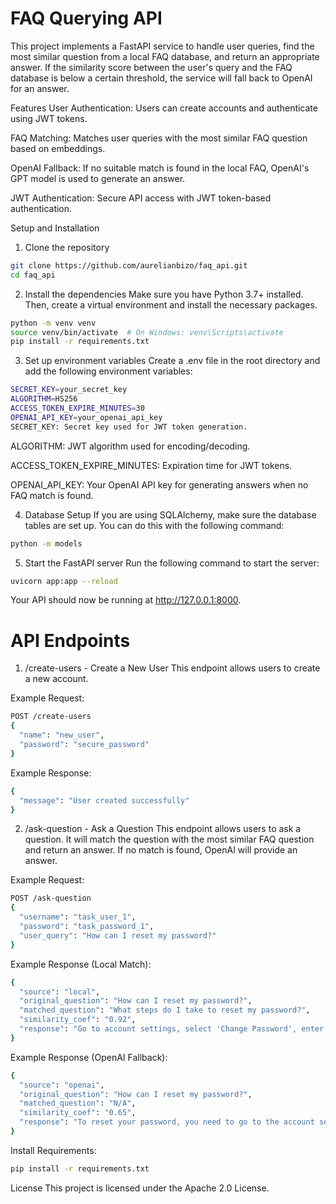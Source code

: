 # FAQ Querying API
This project implements a FastAPI service to handle user queries, find the most similar question from a local FAQ database, and return an appropriate answer. If the similarity score between the user's query and the FAQ database is below a certain threshold, the service will fall back to OpenAI for an answer.

Features
User Authentication: Users can create accounts and authenticate using JWT tokens.

FAQ Matching: Matches user queries with the most similar FAQ question based on embeddings.

OpenAI Fallback: If no suitable match is found in the local FAQ, OpenAI's GPT model is used to generate an answer.

JWT Authentication: Secure API access with JWT token-based authentication.

Setup and Installation
1. Clone the repository
```bash
git clone https://github.com/aurelianbizo/faq_api.git
cd faq_api
```

2. Install the dependencies
Make sure you have Python 3.7+ installed. Then, create a virtual environment and install the necessary packages.

```bash
python -m venv venv
source venv/bin/activate  # On Windows: venv\Scripts\activate
pip install -r requirements.txt
```

3. Set up environment variables
Create a .env file in the root directory and add the following environment variables:

```bash
SECRET_KEY=your_secret_key
ALGORITHM=HS256
ACCESS_TOKEN_EXPIRE_MINUTES=30
OPENAI_API_KEY=your_openai_api_key
SECRET_KEY: Secret key used for JWT token generation.
```

ALGORITHM: JWT algorithm used for encoding/decoding.

ACCESS_TOKEN_EXPIRE_MINUTES: Expiration time for JWT tokens.

OPENAI_API_KEY: Your OpenAI API key for generating answers when no FAQ match is found.

4. Database Setup
If you are using SQLAlchemy, make sure the database tables are set up. You can do this with the following command:

```bash
python -m models
```

5. Start the FastAPI server
Run the following command to start the server:

```bash
uvicorn app:app --reload
```
Your API should now be running at http://127.0.0.1:8000.

# API Endpoints
1. /create-users - Create a New User
This endpoint allows users to create a new account.

Example Request:
```bash
POST /create-users
{
  "name": "new_user",
  "password": "secure_password"
}
```
Example Response:
```bash
{
  "message": "User created successfully"
}
```
2. /ask-question - Ask a Question
This endpoint allows users to ask a question. It will match the question with the most similar FAQ question and return an answer. If no match is found, OpenAI will provide an answer.

Example Request:
```bash
POST /ask-question
{
  "username": "task_user_1",
  "password": "task_password_1",
  "user_query": "How can I reset my password?"
}
```
Example Response (Local Match):
```bash
{
  "source": "local",
  "original_question": "How can I reset my password?",
  "matched_question": "What steps do I take to reset my password?",
  "similarity_coef": "0.92",
  "response": "Go to account settings, select 'Change Password', enter your current password and then the new one. Confirm the new password and save the changes."
}
```
Example Response (OpenAI Fallback):
```bash
{
  "source": "openai",
  "original_question": "How can I reset my password?",
  "matched_question": "N/A",
  "similarity_coef": "0.65",
  "response": "To reset your password, you need to go to the account settings and click on 'Forgot Password'. Then follow the instructions sent to your email."
}
```

Install Requirements:
```bash
pip install -r requirements.txt
```
License
This project is licensed under the Apache 2.0 License.